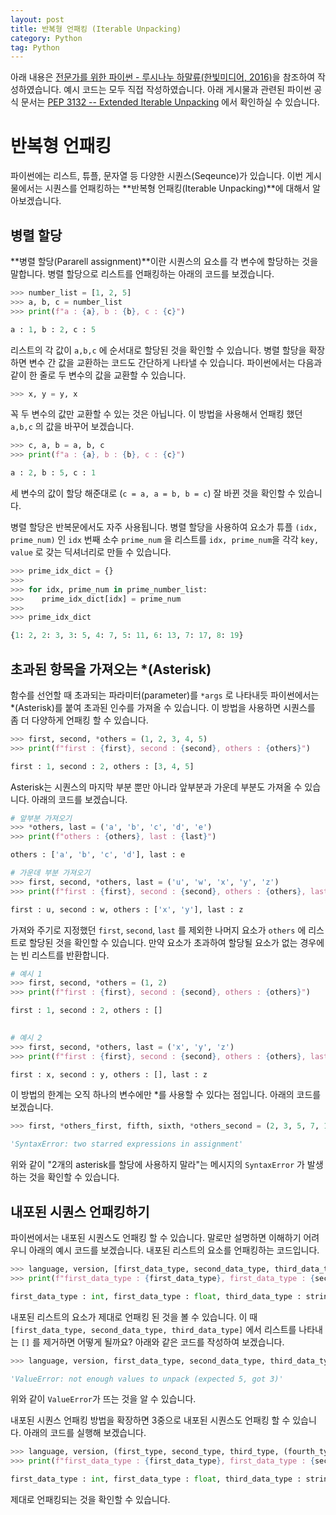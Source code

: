 ```yaml
---
layout: post
title: 반복형 언패킹 (Iterable Unpacking)
category: Python
tag: Python
---
```


 

아래 내용은 [전문가를 위한 파이썬 - 루시나누 하말류(한빛미디어, 2016)](https://www.aladin.co.kr/shop/wproduct.aspx?ItemId=88728476)을 참조하여 작성하였습니다. 예시 코드는 모두 직접 작성하였습니다. 아래 게시물과 관련된 파이썬 공식 문서는 [PEP 3132 -- Extended Iterable Unpacking](https://www.python.org/dev/peps/pep-3132/) 에서 확인하실 수 있습니다.



# 반복형 언패킹

파이썬에는 리스트, 튜플, 문자열 등 다양한 시퀀스(Seqeunce)가 있습니다. 이번 게시물에서는 시퀀스를 언패킹하는 **반복형 언패킹(Iterable Unpacking)**에 대해서 알아보겠습니다.



## 병렬 할당

**병렬 할당(Pararell assignment)**이란 시퀀스의 요소를 각 변수에 할당하는 것을 말합니다. 병렬 할당으로 리스트를 언패킹하는 아래의 코드를 보겠습니다.

```python
>>> number_list = [1, 2, 5]
>>> a, b, c = number_list
>>> print(f"a : {a}, b : {b}, c : {c}")

a : 1, b : 2, c : 5
```

리스트의 각 값이 `a,b,c` 에 순서대로 할당된 것을 확인할 수 있습니다. 병렬 할당을 확장하면 변수 간 값을 교환하는 코드도 간단하게 나타낼 수 있습니다. 파이썬에서는 다음과 같이 한 줄로 두 변수의 값을 교환할 수 있습니다.

```python
>>> x, y = y, x
```

꼭 두 변수의 값만 교환할 수 있는 것은 아닙니다. 이 방법을 사용해서 언패킹 했던 `a,b,c` 의 값을 바꾸어 보겠습니다.

```python
>>> c, a, b = a, b, c
>>> print(f"a : {a}, b : {b}, c : {c}")

a : 2, b : 5, c : 1
```

세 변수의 값이 할당 해준대로 (`c = a, a = b, b = c`) 잘 바뀐 것을 확인할 수 있습니다.

병렬 할당은 반복문에서도 자주 사용됩니다. 병렬 할당을 사용하여 요소가 튜플 `(idx, prime_num)` 인 `idx` 번째 소수 `prime_num` 을 리스트를 `idx, prime_num`을 각각 `key, value` 로 갖는 딕셔너리로 만들 수 있습니다.

```python
>>> prime_idx_dict = {}
>>>
>>> for idx, prime_num in prime_number_list:
>>>    prime_idx_dict[idx] = prime_num
>>>
>>> prime_idx_dict

{1: 2, 2: 3, 3: 5, 4: 7, 5: 11, 6: 13, 7: 17, 8: 19}
```



## 초과된 항목을 가져오는 *(Asterisk)

함수를 선언할 때 초과되는 파라미터(parameter)를 `*args` 로 나타내듯 파이썬에서는 *(Asterisk)를 붙여 초과된 인수를 가져올 수 있습니다. 이 방법을 사용하면 시퀀스를 좀 더 다양하게 언패킹 할 수 있습니다.

```python
>>> first, second, *others = (1, 2, 3, 4, 5)
>>> print(f"first : {first}, second : {second}, others : {others}")

first : 1, second : 2, others : [3, 4, 5]
```

Asterisk는 시퀀스의 마지막 부분 뿐만 아니라 앞부분과 가운데 부분도 가져올 수 있습니다. 아래의 코드를 보겠습니다.

```python
# 앞부분 가져오기
>>> *others, last = ('a', 'b', 'c', 'd', 'e')
>>> print(f"others : {others}, last : {last}")

others : ['a', 'b', 'c', 'd'], last : e

# 가운데 부분 가져오기
>>> first, second, *others, last = ('u', 'w', 'x', 'y', 'z')
>>> print(f"first : {first}, second : {second}, others : {others}, last : {last}")

first : u, second : w, others : ['x', 'y'], last : z
```

가져와 주기로 지정했던 `first`, `second`, `last` 를 제외한 나머지 요소가 `others` 에 리스트로 할당된 것을 확인할 수 있습니다. 만약 요소가 초과하여 할당될 요소가 없는 경우에는 빈 리스트를 반환합니다.

 ```python
# 예시 1
>>> first, second, *others = (1, 2)
>>> print(f"first : {first}, second : {second}, others : {others}")

first : 1, second : 2, others : []

            
# 예시 2
>>> first, second, *others, last = ('x', 'y', 'z')
>>> print(f"first : {first}, second : {second}, others : {others}, last : {last}")

first : x, second : y, others : [], last : z
 ```

이 방법의 한계는 오직 하나의 변수에만 *를 사용할 수 있다는 점입니다. 아래의 코드를 보겠습니다.

```python
>>> first, *others_first, fifth, sixth, *others_second = (2, 3, 5, 7, 11 ,13 ,17, 19)

'SyntaxError: two starred expressions in assignment'
```

위와 같이 "2개의 asterisk를 할당에 사용하지 말라"는 메시지의 `SyntaxError` 가 발생하는 것을 확인할 수 있습니다.



## 내포된 시퀀스 언패킹하기

파이썬에서는 내포된 시퀀스도 언패킹 할 수 있습니다. 말로만 설명하면 이해하기 어려우니 아래의 예시 코드를 보겠습니다. 내포된 리스트의 요소를 언패킹하는 코드입니다.

```python
>>> language, version, [first_data_type, second_data_type, third_data_type]  = ('python', '3.6,9', ['int', 'float', 'string'])
>>> print(f"first_data_type : {first_data_type}, first_data_type : {second_data_type}, third_data_type : {third_data_type}")

first_data_type : int, first_data_type : float, third_data_type : string
```

내포된 리스트의 요소가 제대로 언패킹 된 것을 볼 수 있습니다. 이 때 `[first_data_type, second_data_type, third_data_type]` 에서 리스트를 나타내는 `[]` 를 제거하면 어떻게 될까요? 아래와 같은 코드를 작성하여 보겠습니다.

```python
>>> language, version, first_data_type, second_data_type, third_data_type  = ('python', '3.6,9', ['int', 'float', 'string'])

'ValueError: not enough values to unpack (expected 5, got 3)'
```

위와 같이 `ValueError`가 뜨는 것을 알 수 있습니다. 

내포된 시퀀스 언패킹 방법을 확장하면 3중으로 내포된 시퀀스도 언패킹 할 수 있습니다. 아래의 코드를 실행해 보겠습니다.

```python
>>> language, version, (first_type, second_type, third_type, (fourth_type, fifth_type)) = ('python', '3.6,9', ('int', 'float', 'string', ('list', 'tuple')))
>>> print(f"first_data_type : {first_data_type}, first_data_type : {second_data_type}, third_data_type : {third_data_type}, fourth_type : {fourth_type}, fifth_type : {fifth_type}")

first_data_type : int, first_data_type : float, third_data_type : string, fourth_type : list, fifth_type : tuple
```

제대로 언패킹되는 것을 확인할 수 있습니다. 











